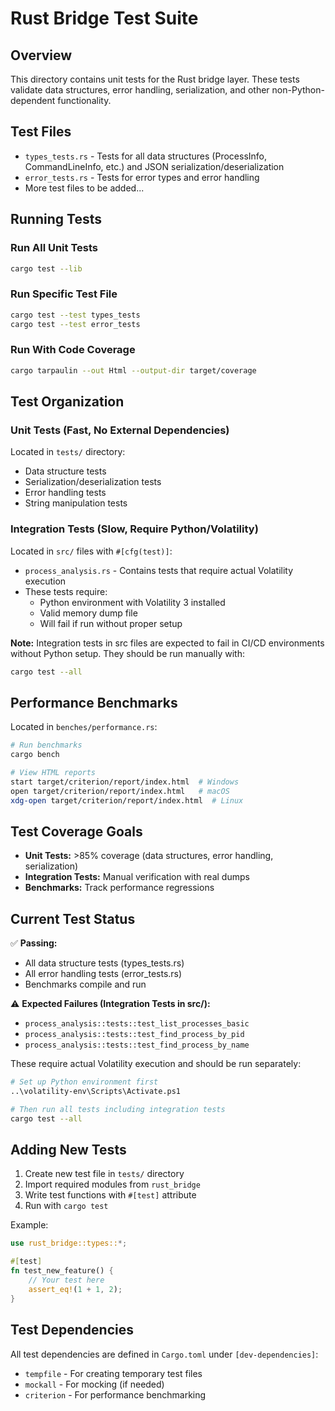 # Rust Bridge Test Suite

## Overview

This directory contains unit tests for the Rust bridge layer. These tests validate data structures, error handling, serialization, and other non-Python-dependent functionality.

## Test Files

- `types_tests.rs` - Tests for all data structures (ProcessInfo, CommandLineInfo, etc.) and JSON serialization/deserialization
- `error_tests.rs` - Tests for error types and error handling
- More test files to be added...

## Running Tests

### Run All Unit Tests
```bash
cargo test --lib
```

### Run Specific Test File
```bash
cargo test --test types_tests
cargo test --test error_tests
```

### Run With Code Coverage
```bash
cargo tarpaulin --out Html --output-dir target/coverage
```

## Test Organization

### Unit Tests (Fast, No External Dependencies)
Located in `tests/` directory:
- Data structure tests
- Serialization/deserialization tests
- Error handling tests
- String manipulation tests

### Integration Tests (Slow, Require Python/Volatility)
Located in `src/` files with `#[cfg(test)]`:
- `process_analysis.rs` - Contains tests that require actual Volatility execution
- These tests require:
  - Python environment with Volatility 3 installed
  - Valid memory dump file
  - Will fail if run without proper setup

**Note:** Integration tests in src files are expected to fail in CI/CD environments without Python setup. They should be run manually with:
```bash
cargo test --all
```

## Performance Benchmarks

Located in `benches/performance.rs`:

```bash
# Run benchmarks
cargo bench

# View HTML reports
start target/criterion/report/index.html  # Windows
open target/criterion/report/index.html   # macOS
xdg-open target/criterion/report/index.html  # Linux
```

## Test Coverage Goals

- **Unit Tests:** >85% coverage (data structures, error handling, serialization)
- **Integration Tests:** Manual verification with real dumps
- **Benchmarks:** Track performance regressions

## Current Test Status

✅ **Passing:**
- All data structure tests (types_tests.rs)
- All error handling tests (error_tests.rs)
- Benchmarks compile and run

⚠️ **Expected Failures (Integration Tests in src/):**
- `process_analysis::tests::test_list_processes_basic`
- `process_analysis::tests::test_find_process_by_pid`
- `process_analysis::tests::test_find_process_by_name`

These require actual Volatility execution and should be run separately:
```bash
# Set up Python environment first
..\volatility-env\Scripts\Activate.ps1

# Then run all tests including integration tests
cargo test --all
```

## Adding New Tests

1. Create new test file in `tests/` directory
2. Import required modules from `rust_bridge`
3. Write test functions with `#[test]` attribute
4. Run with `cargo test`

Example:
```rust
use rust_bridge::types::*;

#[test]
fn test_new_feature() {
    // Your test here
    assert_eq!(1 + 1, 2);
}
```

## Test Dependencies

All test dependencies are defined in `Cargo.toml` under `[dev-dependencies]`:
- `tempfile` - For creating temporary test files
- `mockall` - For mocking (if needed)
- `criterion` - For performance benchmarking
